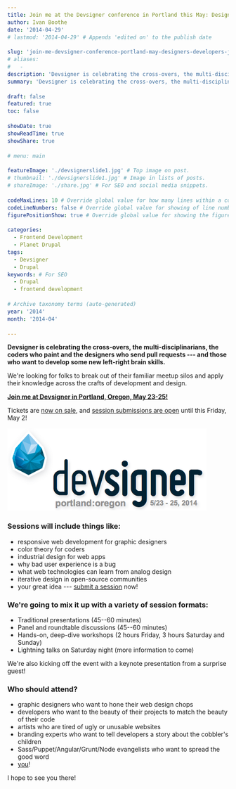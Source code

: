 ```yaml
---
title: Join me at the Devsigner conference in Portland this May: Designers and developers join forces!
author: Ivan Boothe
date: '2014-04-29'
# lastmod: '2014-04-29' # Appends 'edited on' to the publish date

slug: 'join-me-devsigner-conference-portland-may-designers-developers-join-forces'
# aliases:
#   -
description: 'Devsigner is celebrating the cross-overs, the multi-disciplinarians, the coders who paint and the designers who send pull requests --- and those who want to develop some new left-right brain skills.' # For SEO and social media snippets.
summary: 'Devsigner is celebrating the cross-overs, the multi-disciplinarians, the coders who paint and the designers who send pull requests --- and those who want to develop some new left-right brain skills.' # For the post in lists.

draft: false
featured: true
toc: false

showDate: true
showReadTime: true
showShare: true

# menu: main

featureImage: './devsignerslide1.jpg' # Top image on post.
# thumbnail: './devsignerslide1.jpg' # Image in lists of posts.
# shareImage: './share.jpg' # For SEO and social media snippets.

codeMaxLines: 10 # Override global value for how many lines within a code block before auto-collapsing.
codeLineNumbers: false # Override global value for showing of line numbers within code block.
figurePositionShow: true # Override global value for showing the figure label.

categories:
  - Frontend Development
  - Planet Drupal
tags:
  - Devsigner
  - Drupal
keywords: # For SEO
  - Drupal
  - frontend development

# Archive taxonomy terms (auto-generated)
year: '2014'
month: '2014-04'

---
```


**Devsigner is celebrating the cross-overs, the multi-disciplinarians, the coders who paint and the designers who send pull requests --- and those who want to develop some new left-right brain skills.**

We're looking for folks to break out of their familiar meetup silos and apply their knowledge across the crafts of development and design.

[**Join me at Devsigner in Portland, Oregon, May 23-25!**](https://web.archive.org/web/20140719090242/http://devsignercon.com/)

Tickets are [now on sale](https://web.archive.org/web/20140719090242/http://devsignercon.com/), and [session submissions are open](https://web.archive.org/web/20140719090242/http://devsignercon.com/) until this Friday, May 2!

![Devsigner: Portland, OR, May 23--25](./devsigner2014logo.png)

### Sessions will include things like:

*   responsive web development for graphic designers
*   color theory for coders
*   industrial design for web apps
*   why bad user experience is a bug
*   what web technologies can learn from analog design
*   iterative design in open-source communities
*   your great idea --- [submit a session](https://web.archive.org/web/20140719090242/http://devsignercon.com/ "Submit your session!") now!

### We're going to mix it up with a variety of session formats:

*   Traditional presentations (45--60 minutes)
*   Panel and roundtable discussions (45--60 minutes)
*   Hands-on, deep-dive workshops (2 hours Friday, 3 hours Saturday and Sunday)
*   Lightning talks on Saturday night (more information to come)

We're also kicking off the event with a keynote presentation from a surprise guest!

### Who should attend?

*   graphic designers who want to hone their web design chops
*   developers who want to the beauty of their projects to match the beauty of their code
*   artists who are tired of ugly or unusable websites
*   branding experts who want to tell developers a story about the cobbler's children
*   Sass/Puppet/Angular/Grunt/Node evangelists who want to spread the good word
*   [you](https://web.archive.org/web/20140719090242/http://devsignercon.com/ "Register Today!")!

I hope to see you there!
